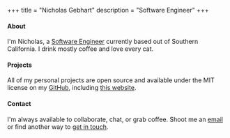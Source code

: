 +++
title = "Nicholas Gebhart"
description = "Software Engineer"
+++

#### About
I'm Nicholas, a [Software Engineer][0] currently based out of Southern California. I drink mostly coffee and love every cat.

#### Projects
All of my personal projects are open source and available under the MIT license on my [GitHub][3], including [this website][4].

#### Contact
I'm always available to collaborate, chat, or grab coffee. Shoot me an [email][1] or find another way to [get in touch][2].


[0]: https://linkedin.com/in/nicholas-gebhart/
[1]: mailto:nicholas.gebhart@gmail.com
[2]: /contact
[3]: https://www.github.com/gebhartn
[4]: https://www.github.com/gebhartn/gebhart.dev

